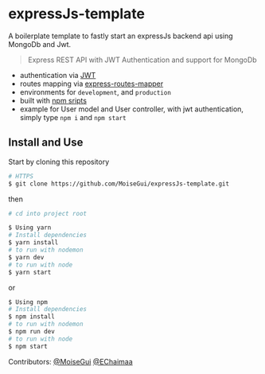 # expressJs-template
A boilerplate template to fastly start an expressJs backend api using MongoDb and Jwt.

> Express REST API with JWT Authentication and support for MongoDb

- authentication via [JWT](https://jwt.io/)
- routes mapping via [express-routes-mapper](https://github.com/aichbauer/express-routes-mapper)
- environments for `development`, and `production`
- built with [npm sripts](#npm-scripts)
- example for User model and User controller, with jwt authentication, simply type `npm i` and `npm start`

## Install and Use

Start by cloning this repository

```sh
# HTTPS
$ git clone https://github.com/MoiseGui/expressJs-template.git
```

then

```sh
# cd into project root
```

```sh
$ Using yarn
# Install dependencies
$ yarn install
# to run with nodemon
$ yarn dev
# to run with node
$ yarn start
```

or

```sh
$ Using npm
# Install dependencies
$ npm install
# to run with nodemon
$ npm run dev
# to run with node
$ npm start
```
Contributors: [@MoiseGui](https://github.com/MoiseGui) [@EChaimaa](https://github.com/EChaimaa)
